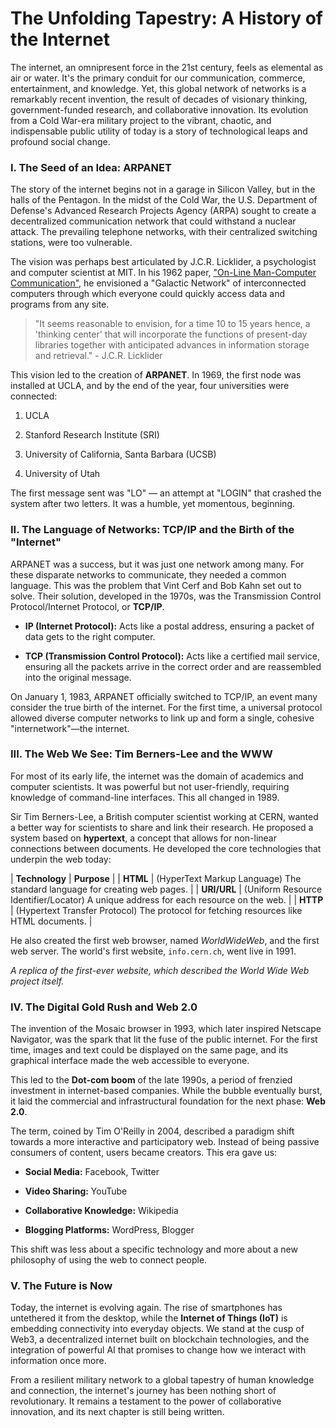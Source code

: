 # The Unfolding Tapestry: A History of the Internet

The internet, an omnipresent force in the 21st century, feels as elemental as air or water. It's the primary conduit for our communication, commerce, entertainment, and knowledge. Yet, this global network of networks is a remarkably recent invention, the result of decades of visionary thinking, government-funded research, and collaborative innovation. Its evolution from a Cold War-era military project to the vibrant, chaotic, and indispensable public utility of today is a story of technological leaps and profound social change.

### I. The Seed of an Idea: ARPANET

The story of the internet begins not in a garage in Silicon Valley, but in the halls of the Pentagon. In the midst of the Cold War, the U.S. Department of Defense's Advanced Research Projects Agency (ARPA) sought to create a decentralized communication network that could withstand a nuclear attack. The prevailing telephone networks, with their centralized switching stations, were too vulnerable.

The vision was perhaps best articulated by J.C.R. Licklider, a psychologist and computer scientist at MIT. In his 1962 paper, ["On-Line Man-Computer Communication"](https://www.google.com/search?q=https://web.archive.org/web/20210301170643/http://www.kurzweilai.net/on-line-man-computer-communication "null"), he envisioned a "Galactic Network" of interconnected computers through which everyone could quickly access data and programs from any site.

> "It seems reasonable to envision, for a time 10 to 15 years hence, a 'thinking center' that will incorporate the functions of present-day libraries together with anticipated advances in information storage and retrieval." - J.C.R. Licklider

This vision led to the creation of **ARPANET**. In 1969, the first node was installed at UCLA, and by the end of the year, four universities were connected:

1. UCLA
    
2. Stanford Research Institute (SRI)
    
3. University of California, Santa Barbara (UCSB)
    
4. University of Utah
    

The first message sent was "LO" — an attempt at "LOGIN" that crashed the system after two letters. It was a humble, yet momentous, beginning.

### II. The Language of Networks: TCP/IP and the Birth of the "Internet"

ARPANET was a success, but it was just one network among many. For these disparate networks to communicate, they needed a common language. This was the problem that Vint Cerf and Bob Kahn set out to solve. Their solution, developed in the 1970s, was the Transmission Control Protocol/Internet Protocol, or **TCP/IP**.

- **IP (Internet Protocol):** Acts like a postal address, ensuring a packet of data gets to the right computer.
    
- **TCP (Transmission Control Protocol):** Acts like a certified mail service, ensuring all the packets arrive in the correct order and are reassembled into the original message.
    

On January 1, 1983, ARPANET officially switched to TCP/IP, an event many consider the true birth of the internet. For the first time, a universal protocol allowed diverse computer networks to link up and form a single, cohesive "internetwork"—the internet.

### III. The Web We See: Tim Berners-Lee and the WWW

For most of its early life, the internet was the domain of academics and computer scientists. It was powerful but not user-friendly, requiring knowledge of command-line interfaces. This all changed in 1989.

Sir Tim Berners-Lee, a British computer scientist working at CERN, wanted a better way for scientists to share and link their research. He proposed a system based on **hypertext**, a concept that allows for non-linear connections between documents. He developed the core technologies that underpin the web today:

| **Technology** | **Purpose** | | **HTML** | (HyperText Markup Language) The standard language for creating web pages. | | **URI/URL** | (Uniform Resource Identifier/Locator) A unique address for each resource on the web. | | **HTTP** | (Hypertext Transfer Protocol) The protocol for fetching resources like HTML documents. |

He also created the first web browser, named _WorldWideWeb_, and the first web server. The world's first website, `info.cern.ch`, went live in 1991.

_A replica of the first-ever website, which described the World Wide Web project itself._

### IV. The Digital Gold Rush and Web 2.0

The invention of the Mosaic browser in 1993, which later inspired Netscape Navigator, was the spark that lit the fuse of the public internet. For the first time, images and text could be displayed on the same page, and its graphical interface made the web accessible to everyone.

This led to the **Dot-com boom** of the late 1990s, a period of frenzied investment in internet-based companies. While the bubble eventually burst, it laid the commercial and infrastructural foundation for the next phase: **Web 2.0**.

The term, coined by Tim O'Reilly in 2004, described a paradigm shift towards a more interactive and participatory web. Instead of being passive consumers of content, users became creators. This era gave us:

- **Social Media:** Facebook, Twitter
    
- **Video Sharing:** YouTube
    
- **Collaborative Knowledge:** Wikipedia
    
- **Blogging Platforms:** WordPress, Blogger
    

This shift was less about a specific technology and more about a new philosophy of using the web to connect people.

### V. The Future is Now

Today, the internet is evolving again. The rise of smartphones has untethered it from the desktop, while the **Internet of Things (IoT)** is embedding connectivity into everyday objects. We stand at the cusp of Web3, a decentralized internet built on blockchain technologies, and the integration of powerful AI that promises to change how we interact with information once more.

From a resilient military network to a global tapestry of human knowledge and connection, the internet's journey has been nothing short of revolutionary. It remains a testament to the power of collaborative innovation, and its next chapter is still being written.